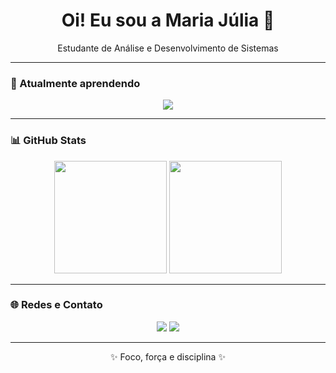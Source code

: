 <h1 align="center">Oi! Eu sou a Maria Júlia 👋</h1>

<p align="center">
Estudante de Análise e Desenvolvimento de Sistemas

---

### 📘 Atualmente aprendendo
<p align="center">
  <img src="https://img.shields.io/badge/Python-3776AB?style=for-the-badge&logo=python&logoColor=white" />
</p>

---

### 📊 GitHub Stats
<p align="center">
  <img height="180em" src="https://github-readme-stats.vercel.app/api?username=mariajulia-bds&show_icons=true&theme=radical&count_private=true"/>
  <img height="180em" src="https://github-readme-stats.vercel.app/api/top-langs/?username=mariajulia-bds&layout=compact&langs_count=7&theme=radical"/>
</p>

---

### 🌐 Redes e Contato
<p align="center">
  <a href="https://www.linkedin.com/in/mariajulia-barros"><img src="https://img.shields.io/badge/LinkedIn-0A66C2?style=for-the-badge&logo=linkedin&logoColor=white" /></a>
  <a href="mailto:mjuliabarros123@gmail.com"><img src="https://img.shields.io/badge/Gmail-EA4335?style=for-the-badge&logo=gmail&logoColor=white" /></a>
</p>

---

<p align="center">✨ Foco, força e disciplina ✨</p>
